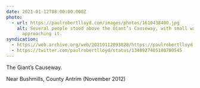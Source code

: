 ```yaml
---
date: 2021-01-12T08:00:00.000Z
photo:
  - url: https://paulrobertlloyd.com/images/photos/1610438400.jpg
    alt: Several people stood above the Giant’s Causeway, with small waves
      approaching it.
syndication:
  - https://web.archive.org/web/20210112093828/https://paulrobertlloyd.com/photos/1610438400/
  - https://twitter.com/paulrobertlloyd/status/1348927405180780545
---
```

The Giant’s Causeway.

Near Bushmills, County Antrim (November 2012)
